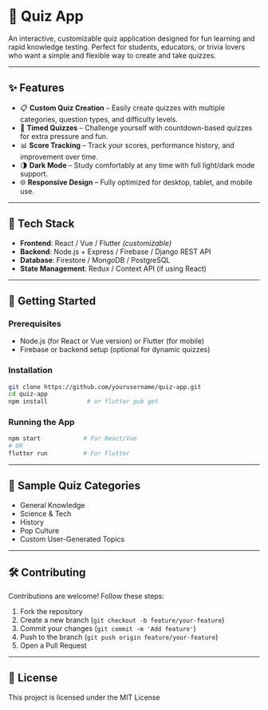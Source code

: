 # 🧠 Quiz App

An interactive, customizable quiz application designed for fun learning and rapid knowledge testing. Perfect for students, educators, or trivia lovers who want a simple and flexible way to create and take quizzes.

---

## ✨ Features

* 📋 **Custom Quiz Creation** – Easily create quizzes with multiple categories, question types, and difficulty levels.
* 🎯 **Timed Quizzes** – Challenge yourself with countdown-based quizzes for extra pressure and fun.
* 📊 **Score Tracking** – Track your scores, performance history, and improvement over time.
* 🌗 **Dark Mode** – Study comfortably at any time with full light/dark mode support.
* 🌐 **Responsive Design** – Fully optimized for desktop, tablet, and mobile use.

---

## 🔧 Tech Stack

* **Frontend**: React / Vue / Flutter *(customizable)*
* **Backend**: Node.js + Express / Firebase / Django REST API
* **Database**: Firestore / MongoDB / PostgreSQL
* **State Management**: Redux / Context API (if using React)

---

## 🚀 Getting Started

### Prerequisites

* Node.js (for React or Vue version) or Flutter (for mobile)
* Firebase or backend setup (optional for dynamic quizzes)

### Installation

```bash
git clone https://github.com/yourusername/quiz-app.git
cd quiz-app
npm install           # or flutter pub get
```

### Running the App

```bash
npm start            # For React/Vue
# OR
flutter run          # For Flutter
```

---

## 🧪 Sample Quiz Categories

* General Knowledge
* Science & Tech
* History
* Pop Culture
* Custom User-Generated Topics

---

## 🛠️ Contributing

Contributions are welcome! Follow these steps:

1. Fork the repository
2. Create a new branch (`git checkout -b feature/your-feature`)
3. Commit your changes (`git commit -m 'Add feature'`)
4. Push to the branch (`git push origin feature/your-feature`)
5. Open a Pull Request

---

## 📄 License

This project is licensed under the MIT License 
